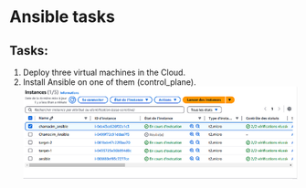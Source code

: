 # Ansible tasks

## Tasks:

1. Deploy three virtual machines in the Cloud.
2. Install Ansible on one of them (control_plane).
![alt text](image.png)